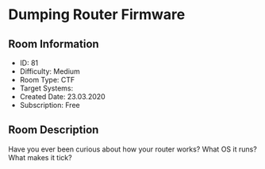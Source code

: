 ﻿# Dumping Router Firmware

## Room Information
- ID: 81
- Difficulty: Medium
- Room Type: CTF
- Target Systems: 
- Created Date: 23.03.2020
- Subscription: Free

## Room Description
Have you ever been curious about how your router works? What OS it runs? What makes it tick?
